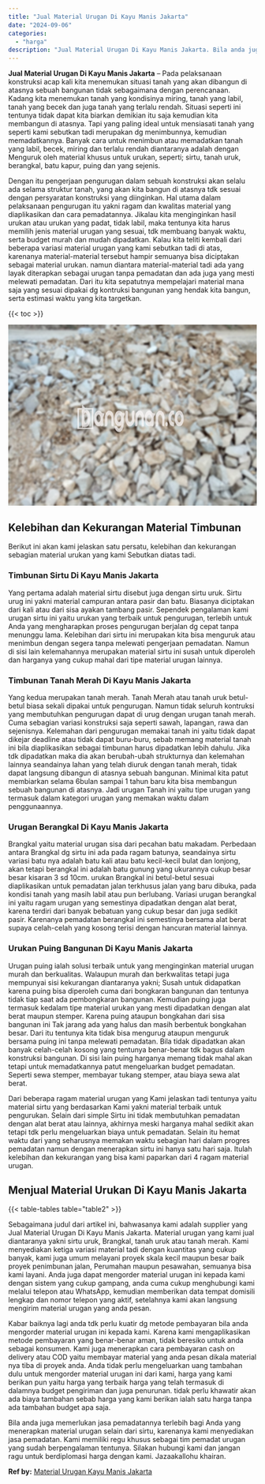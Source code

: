 ```yaml
---
title: "Jual Material Urugan Di Kayu Manis Jakarta"
date: "2024-09-06"
categories: 
  - "harga"
description: "Jual Material Urugan Di Kayu Manis Jakarta. Bila anda juga memerlukan jasa pemadatannya terlebih bagi Anda yang menerapkan material urugan selain dari sirtu,..."
---
```


**Jual Material Urugan Di Kayu Manis Jakarta** – Pada pelaksanaan konstruksi acap kali kita menemukan situasi tanah yang akan dibangun di atasnya sebuah bangunan tidak sebagaimana dengan perencanaan. Kadang kita menemukan tanah yang kondisinya miring, tanah yang labil, tanah yang becek dan juga tanah yang terlalu rendah. Situasi seperti ini tentunya tidak dapat kita biarkan demikian itu saja kemudian kita membangun di atasnya. Tapi yang paling ideal untuk mensiasati tanah yang seperti kami sebutkan tadi merupakan dg menimbunnya, kemudian memadatkannya. Banyak cara untuk menimbun atau memadatkan tanah yang labil, becek, miring dan terlalu rendah diantaranya adalah dengan Menguruk oleh material khusus untuk urukan, seperti; sirtu, tanah uruk, berangkal, batu kapur, puing dan yang sejenis.

Dengan itu pengerjaan pengurugan dalam sebuah konstruksi akan selalu ada selama struktur tanah, yang akan kita bangun di atasnya tdk sesuai dengan persyaratan konstruksi yang diinginkan. Hal utama dalam pelaksanaan pengurugan itu yakni ragam dan kwalitas material yang diaplikasikan dan cara pemadatannya. Jikalau kita menginginkan hasil urukan atau urukan yang padat, tidak labil, maka tentunya kita harus memilih jenis material urugan yang sesuai, tdk membuang banyak waktu, serta budget murah dan mudah dipadatkan. Kalau kita teliti kembali dari beberapa variasi material urugan yang kami sebutkan tadi di atas, karenanya material-material tersebut hampir semuanya bisa diciptakan sebagai material urukan. namun diantara material-material tadi ada yang layak diterapkan sebagai urugan tanpa pemadatan dan ada juga yang mesti melewati pemadatan. Dari itu kita sepatutnya mempelajari material mana saja yang sesuai dipakai dg kontruksi bangunan yang hendak kita bangun, serta estimasi waktu yang kita targetkan.

{{< toc >}}

![Jual Material Urugan Di Kayu Manis Jakarta](/images/jual-urugan-33.png)

## Kelebihan dan Kekurangan Material Timbunan

Berikut ini akan kami jelaskan satu persatu, kelebihan dan kekurangan sebagian material urukan yang kami Sebutkan diatas tadi.

### Timbunan Sirtu Di Kayu Manis Jakarta

Yang pertama adalah material sirtu disebut juga dengan sirtu uruk. Sirtu urug ini yakni material campuran antara pasir dan batu. Biasanya diciptakan dari kali atau dari sisa ayakan tambang pasir. Sependek pengalaman kami urugan sirtu ini yaitu urukan yang terbaik untuk pengurugan, terlebih untuk Anda yang mengharapkan proses pengurugan berjalan dg cepat tanpa menunggu lama. Kelebihan dari sirtu ini merupakan kita bisa menguruk atau menimbun dengan segera tanpa melewati pengerjaan pemadatan. Namun di sisi lain kelemahannya merupakan material sirtu ini susah untuk diperoleh dan harganya yang cukup mahal dari tipe material urugan lainnya.

### Timbunan Tanah Merah Di Kayu Manis Jakarta

Yang kedua merupakan tanah merah. Tanah Merah atau tanah uruk betul-betul biasa sekali dipakai untuk pengurugan. Namun tidak seluruh kontruksi yang membutuhkan pengurugan dapat di urug dengan urugan tanah merah. Cuma sebagian variasi konstruksi saja seperti sawah, lapangan, rawa dan sejenisnya. Kelemahan dari pengurugan memakai tanah ini yaitu tidak dapat dikejar deadline atau tidak dapat buru-buru, sebab memang material tanah ini bila diaplikasikan sebagai timbunan harus dipadatkan lebih dahulu. Jika tdk dipadatkan maka dia akan berubah-ubah strukturnya dan kelemahan lainnya seandainya lahan yang telah diuruk dengan tanah merah, tidak dapat langsung dibangun di atasnya sebuah bangunan. Minimal kita patut membiarkan selama 6bulan sampai 1 tahun baru kita bisa membangun sebuah bangunan di atasnya. Jadi urugan Tanah ini yaitu tipe urugan yang termasuk dalam kategori urugan yang memakan waktu dalam penggunaannya.

### Urugan Berangkal Di Kayu Manis Jakarta

Brangkal yaitu material urugan sisa dari pecahan batu makadam. Perbedaan antara Brangkal dg sirtu ini ada pada ragam batunya, seandainya sirtu variasi batu nya adalah batu kali atau batu kecil-kecil bulat dan lonjong, akan tetapi berangkal ini adalah batu gunung yang ukurannya cukup besar besar kisaran 3 sd 10cm. urukan Brangkal ini betul-betul sesuai diaplikasikan untuk pemadatan jalan terkhusus jalan yang baru dibuka, pada kondisi tanah yang masih labil atau pun berlubang. Variasi urugan berangkal ini yaitu ragam urugan yang semestinya dipadatkan dengan alat berat, karena terdiri dari banyak bebatuan yang cukup besar dan juga sedikit pasir. Karenanya pemadatan berangkal ini semestinya bersama alat berat supaya celah-celah yang kosong terisi dengan hancuran material lainnya.

### Urukan Puing Bangunan Di Kayu Manis Jakarta

Urugan puing ialah solusi terbaik untuk yang menginginkan material urugan murah dan berkualitas. Walaupun murah dan berkwalitas tetapi juga mempunyai sisi kekurangan diantaranya yakni; Susah untuk didapatkan karena puing bisa diperoleh cuma dari bongkaran bangunan dan tentunya tidak tiap saat ada pembongkaran bangunan. Kemudian puing juga termasuk kedalam tipe material urukan yang mesti dipadatkan dengan alat berat maupun stemper. Karena puing ataupun bongkahan dari sisa bangunan ini Tak jarang ada yang halus dan masih berbentuk bongkahan besar. Dari itu tentunya kita tidak bisa mengurug ataupun menguruk bersama puing ini tanpa melewati pemadatan. Bila tidak dipadatkan akan banyak celah-celah kosong yang tentunya benar-benar tdk bagus dalam konstruksi bangunan. Di sisi lain puing harganya memang tidak mahal akan tetapi untuk memadatkannya patut mengeluarkan budget pemadatan. Seperti sewa stemper, membayar tukang stemper, atau biaya sewa alat berat.

Dari beberapa ragam material urugan yang Kami jelaskan tadi tentunya yaitu material sirtu yang berdasarkan Kami yakni material terbaik untuk pengurukan. Selain dari simple Sirtu ini tidak membutuhkan pemadatan dengan alat berat atau lainnya, akhirnya meski harganya mahal sedikit akan tetapi tdk perlu mengeluarkan biaya untuk pemadatan. Selain itu hemat waktu dari yang seharusnya memakan waktu sebagian hari dalam progres pemadatan namun dengan menerapkan sirtu ini hanya satu hari saja. Itulah kelebihan dan kekurangan yang bisa kami paparkan dari 4 ragam material urugan.

## Menjual Material Urukan Di Kayu Manis Jakarta

{{< table-tables table="table2" >}}

Sebagaimana judul dari artikel ini, bahwasanya kami adalah supplier yang Jual Material Urugan Di Kayu Manis Jakarta. Material urugan yang kami jual diantaranya yakni sirtu uruk, Brangkal, tanah uruk atau tanah merah. Kami menyediakan ketiga variasi material tadi dengan kuantitas yang cukup banyak, kami juga umum melayani proyek skala kecil maupun besar baik proyek penimbunan jalan, Perumahan maupun pesawahan, semuanya bisa kami layani. Anda juga dapat mengorder material urugan ini kepada kami dengan sistem yang cukup gampang, anda cuma cukup menghubungi kami melalui telepon atau WhatsApp, kemudian memberikan data tempat domisili lengkap dan nomor telepon yang aktif, setelahnya kami akan langsung mengirim material urugan yang anda pesan.

Kabar baiknya lagi anda tdk perlu kuatir dg metode pembayaran bila anda mengorder material urugan ini kepada kami. Karena kami mengaplikasikan metode pembayaran yang benar-benar aman, tidak beresiko untuk anda sebagai konsumen. Kami juga menerapkan cara pembayaran cash on delivery atau COD yaitu membayar material yang anda pesan dikala material nya tiba di proyek anda. Anda tidak perlu mengeluarkan uang tambahan dulu untuk mengorder material urugan ini dari kami, harga yang kami berikan pun yaitu harga yang terbaik harga yang telah termasuk di dalamnya budget pengiriman dan juga penurunan. tidak perlu khawatir akan ada biaya tambahan sebab harga yang kami berikan ialah satu harga tanpa ada tambahan budget apa saja.

Bila anda juga memerlukan jasa pemadatannya terlebih bagi Anda yang menerapkan material urugan selain dari sirtu, karenanya kami menyediakan jasa pemadatan. Kami memiliki regu khusus sebagai tim pemadat urugan yang sudah berpengalaman tentunya. Silakan hubungi kami dan jangan ragu untuk berdiplomasi harga dengan kami. Jazaakallohu khairan.

**Ref by:** [Material Urugan Kayu Manis Jakarta](https://id.wikipedia.org/wiki/Material)
